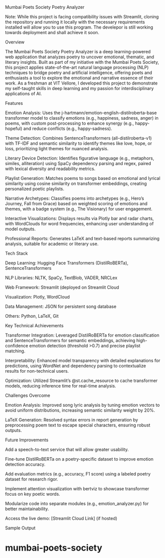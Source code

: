 Mumbai Poets Society Poetry Analyzer

Note: While this project is facing compatibility issues with Streamlit, cloning the repository and running it locally with the necessary requirements installed will allow you to use this program.
The develepor is still working towards deployment and shall achieve it soon.

Overview

The Mumbai Poets Society Poetry Analyzer is a deep learning-powered web application that analyzes poetry to uncover emotional, thematic, and literary insights. Built as part of my initiative with the Mumbai Poets Society, this project applies state-of-the-art natural language processing (NLP) techniques to bridge poetry and artificial intelligence, offering poets and enthusiasts a tool to explore the emotional and narrative essence of their work. As a freshman at VIT Vellore, I developed this project to demonstrate my self-taught skills in deep learning and my passion for interdisciplinary applications of AI.


Features

Emotion Analysis: Uses the j-hartmann/emotion-english-distilroberta-base transformer model to classify emotions (e.g., happiness, sadness, anger) in poems, with custom post-processing to enhance synergy (e.g., happy-hopeful) and reduce conflicts (e.g., happy-sadness).

Theme Detection: Combines SentenceTransformers (all-distilroberta-v1) with TF-IDF and semantic similarity to identify themes like love, hope, or loss, prioritizing light themes for nuanced analysis.

Literary Device Detection: Identifies figurative language (e.g., metaphors, similes, alliteration) using SpaCy dependency parsing and regex, paired with lexical diversity and readability metrics.

Playlist Generation: Matches poems to songs based on emotional and lyrical similarity using cosine similarity on transformer embeddings, creating personalized poetic playlists.

Narrative Archetypes: Classifies poems into archetypes (e.g., Hero’s Journey, Fall from Grace) based on weighted scoring of emotions and themes, with a badge system (e.g., The Visionary) for user engagement.

Interactive Visualizations: Displays results via Plotly bar and radar charts, with WordClouds for word frequencies, enhancing user understanding of model outputs.

Professional Reports: Generates LaTeX and text-based reports summarizing analysis, suitable for academic or literary use.


Tech Stack

Deep Learning: Hugging Face Transformers (DistilRoBERTa), SentenceTransformers

NLP Libraries: NLTK, SpaCy, TextBlob, VADER, NRCLex

Web Framework: Streamlit (deployed on Streamlit Cloud

Visualization: Plotly, WordCloud

Data Management: JSON for persistent song database

Others: Python, LaTeX, Git


Key Technical Achievements

Transformer Integration: Leveraged DistilRoBERTa for emotion classification and SentenceTransformers for semantic embeddings, achieving high-confidence emotion detection (threshold >0.7) and precise playlist matching.


Interpretability: Enhanced model transparency with detailed explanations for predictions, using WordNet and dependency parsing to contextualize results for non-technical users.

Optimization: Utilized Streamlit’s @st.cache_resource to cache transformer models, reducing inference time for real-time analysis.


Challenges Overcome

Emotion Analysis: Improved song lyric analysis by tuning emotion vectors to avoid uniform distributions, increasing semantic similarity weight by 20%.

LaTeX Generation: Resolved syntax errors in report generation by preprocessing poem text to escape special characters, ensuring robust outputs.


Future Improvements

Add a speech-to-text service that will allow greater usability.

Fine-tune DistilRoBERTa on a poetry-specific dataset to improve emotion detection accuracy.

Add evaluation metrics (e.g., accuracy, F1 score) using a labeled poetry dataset for research rigor.

Implement attention visualization with bertviz to showcase transformer focus on key poetic words.

Modularize code into separate modules (e.g., emotion_analyzer.py) for better maintainability.




Access the live demo: [Streamlit Cloud Link] (if hosted)

Sample Output



# mumbai-poets-society
